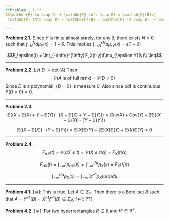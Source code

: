 ```yaml
---
**Problem 1.1.** 
$$\mathbb{P} (A \cap B) + \mathbb{P} (A^c \cap B) = \mathbb{P}(B)\\
 \mathbb{P} (A^c \cap B) = \mathbb{P}(B) - \mathbb{P} (A \cap B)  = \mathbb{P}(A^c)\mathbb{P}(B)$$

---
```


**Problem 2.1.** Since $Y$ is finite almost surely, for any $\delta$, there exists $N>0$ such that $\int_{-N}^N d\mu_Y(x) = 1-\delta$. 
This implies $\int_{-\epsilon N}^{\epsilon N} d\mu_{\epsilon Y}(x) = \epsilon(1-\delta)$

$$F_\epsilon(t) = \int_{-\infty}^{\infty}F_X(t-y)d\mu_{\epsilon Y}(y)\\ \leq$$

---

**Problem 2.2.**  Let $D := \det(A)$ Then
$$\mathbb{P}(A \text{ is of full rank}) = \mathbb{P}(D \neq 0)$$
Since $D$ is a polynomial, $\{D = 0\}$ is measure 0. Also since pdf is continuous $\mathbb{P}(D=0) = 0$.

---

**Problem 2.3.** 
$$\mathbb{E}((X-\mathbb{E}(X) + Y -\mathbb{E}(Y))\cdot(X-\mathbb{E}(X) + Y -\mathbb{E}(Y))) = Cov(X)+Cov(Y) + 2\mathbb{E}((X-\mathbb{E}(X))\cdot(Y-\mathbb{E}(Y)))$$

$$\mathbb{E}((X-\mathbb{E}(X))\cdot(Y-\mathbb{E}(Y))) = \mathbb{E}(X)\mathbb{E}(Y) - 2\mathbb{E}(X)\mathbb{E}(Y)+\mathbb{E}(X)\mathbb{E}(Y) = 0$$

---

**Problem 2.4.** 
$$F_{\alpha X}(t) = \mathbb{P}(\alpha X\leq t) = \mathbb{P}(X\leq t/\alpha) = F_X(t/\alpha)$$

$$F_{\alpha X}(t) = \int_{-\infty}^t\rho _{\alpha X}(x) = \int_{-\infty}^{t/\alpha}\rho _{X}(x) = F_X(t/\alpha)$$

$$\int_{-\infty}^{t/\alpha}\rho _{X}(x) = \int_{-\infty}^t\alpha^{-1}\rho_X(u/\alpha)du$$

---

**Problem 4.1.** 
$[\Rightarrow]$: This is true. Let $A \in \Sigma_Y$. Then there is a Borel set $B$ such that  $A = Y^{-1}(B) = X^{-1}f^{-1}(B) \in \Sigma_X$.
$[\Leftarrow]$: ???

**Problem 4.2.**
$[\Leftarrow]$:  For two hyperrectangles $R\in\mathbb{R}$ and $R' \in \mathbb{R}^k$, 
<!--stackedit_data:
eyJoaXN0b3J5IjpbMTAzMTA2Mzc5LDExMTI3MjY2NDEsODkxMj
czNzM3LC0zNjEwMzc3MzcsNDA3MzUzNjU1LDE3MTY2ODQwNjcs
LTgwNjM3NjkyOCwtMjIxNTk2NjUwLC0xMTI1MTQyODIyLC0zNT
k5NjA0OSw0NzIwMzIwMDYsMTI3MzMxODIxM119
-->